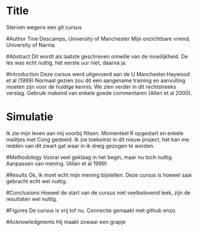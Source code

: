 # Title

Sterven wegens een git cursus

#Author
Tine Descamps, University of Manchester
Mijn onzichtbare vriend, University of Narnia

#Abstract
Dit wordt als laatste geschreven omwille van de moeilijkheid. De les was echt nuttig, het eerste uur niet, daarna ja.

#Introduction
Deze cursus werd uitgevoerd aan de U Manchester.Haywood et al (1999)
Normaal gezien zou dit een aangename training en aanvulling moeten zijn voor de huidige kennis.
We zien verder in dit rechtstreeks verslag. Gebruik makend van enkele goede commentaren (Allen et al 2000).

# Simulatie
Ik zie mijn leven aan mij voorbij flitsen. Momenteel R opgestart en enkele mailtjes met Cong gedeeld.
Ik zie toekomst in dit nieuw project, het kan me redden van dit zwart gat waar in ik dreig gezogen te worden.

#Methodology
Vooral veel geklaag in het begin, maar nu toch nuttig. Aanpassen van mening. (Allan et al 1999)

#Results
Ok, ik moet echt mijn mening bijstellen. Deze cursus is hoewel saai gebracht echt wel nuttig.

#Conclusions
Hoewel de start van de cursus niet veelbelovend leek, zijn de resultaten wel nuttig.

#Figures
De cursus is vrij tof nu. Connectie gemaakt met github enzo.

#Acknowledgments
Hij maakt zowaar een grapje